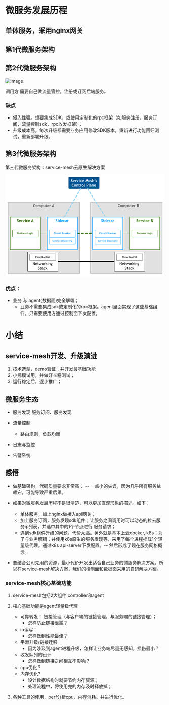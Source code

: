 # 微服务发展历程

## 单体服务，采用nginx网关



## 第1代微服务架构


## 第2代微服务架构

![image](https://github.com/user-attachments/assets/229a4710-0edd-4be9-a070-8b489ff3bbd9)


调用方 需要自己做流量管控，注册或订阅后端服务。

### 缺点

* 侵入性强。想要集成SDK，或使用定制化的rpc框架（如服务注册，服务订阅，流量控制sdk，rpc收发框架）；
* 升级成本高。每次升级都需要业务应用修改SDK版本，重新进行功能回归测试，重新部署升级。

## 第3代微服务架构

第三代微服务架构：service-mesh云原生解决方案

![serivce-mesh架构图](./serivce-mesh-control-plane.png)

### 优点： 
* 业务 与 agent(数据面)完全解耦；
  * 业务不需要集成sdk或定制化的rpc框架。agent里面实现了这些基础组件，只需要使用方通过控制面下发配置。



# 小结

## service-mesh开发、升级演进

1. 技术选型，demo验证；并开发最基础功能
2. 小规模试用，并做好长稳测试；
3. 运行稳定后，逐步推广；

## 微服务生态

* 服务发现
  服务订阅、服务发现

* 流量控制
  * 路由规则，负载均衡

* 日志与监控

* 告警系统

## 感悟

* 做基础架构，代码质量要求非常高；  -- 一点小的失误，因为几乎所有服务依赖它，可能导致严重后果。

* 如果对微服务发展历程不是很清楚，可以更加直观形象的描述。如下：
    * 单体服务，加上nginx做接入api网关；
    * 加上服务订阅，服务发现sdk组件；让服务之间调用时可以动态的拉去服务ip列表，并选中其中的1个节点进行 服务请求；
    * 遇到sdk组件升级的问题，代价太高。另外就是基本上云docker, k8s；为了与业务解耦；并使用k8s原生的服务发现等，采用了每个进程挂载1个轻量级代理。通过k8s api-server下发配置。-- 然后形成了现在服务网格概念。

* 要结合公司先用的资源，最小代价开发出适合自己业务的微服务解决方案。所以在service-mesh解决方案，我们的控制面和数据面采用的自研解决方案。

### service-mesh核心基础功能

1. service-mesh包括2大组件 controller和agent
2. 核心基础功能是agent轻量级代理
   * 可靠转发： 链接管理（与客户端的链接管理，与服务端的链接管理）；
     * 怎样防止链接泄露？
   * io读写：
     * 怎样做到性能最佳？
   * 平滑升级/链接迁移
     * 因为涉及到agent进程升级，怎样让业务端尽量无感知，损伤最小？
   * 收发队列的设计
     * 怎样做到链接之间相互不影响？
   * cpu优化？
   * 内存优化?
     * 设计数据结构时就要节约内存资源；
     * 处理流程中，将使用完的内存及时释放掉；

  3. 各种工具的使用，perf分析cpu，内存消耗。并进行优化。


